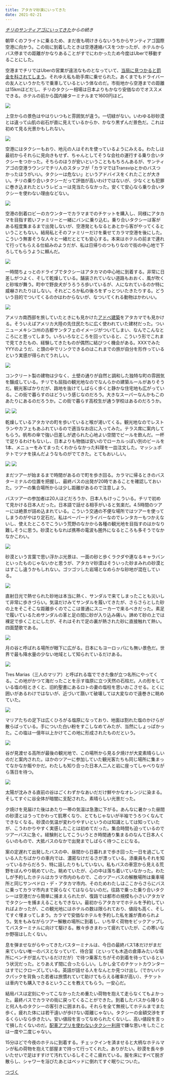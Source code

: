 ```yaml
---
title: アタカマ砂漠にいってきた
date: 2021-02-21
---
```


*[チリのサンティアゴにいってきた](/post/1613656937/)からの続き*

朝早くのフライトに乗るため、まだ夜も明けきらないうちからサンティアゴ国際空港に向かう。この街に到着したときは空港連絡バスをつかったが、ホテルからバス停までの距離がかなりあることがすでにわかったため今度はUberで移動することにした。

空港までチリではUberの営業が違法なものとなっていて、[当局に見つかると罰金を科されてしまう](https://jp.reuters.com/article/uber-chile-idJPKCN1R30OF)。それゆえ私も助手席に乗せられた。あくまでもドライバーの友人というかたちで乗車しているという体なのだ。市街地から空港までの距離は15kmほどだし、チリのタクシー相場は日本よりもかなり安価なのでオススメできる。ホテルの前から国内線ターミナルまで1600円ほど。

![](https://img.xar.sh/i-Xpx9drJ-X2.jpg)

上空からの景色はやはりいつもと雰囲気が違う。一切緑がない。いわゆる砂砂漠とは違って山肌の岩石が直に見えているからか、かなり黒ずんだ景色だ。これは初めて見る光景かもしれない。

![](https://img.xar.sh/i-DDSsnPz-X2.jpg)

空港にはタクシーもおり、地元の人はそれを使っているようにみえる。わたしは最初からそれらに見向きもせず、ちゃんとしてそうな会社の運行する乗り合いタクシーをつかった。そちらのほうが安いということももちろんあるが、サンティアゴの空港ラウンジでチリ人のスタッフが「カラマではTransvipとかのバスつかったほうがいい。タクシーは危ない」というアドバイスをくれたことが大きい。チリの乗り合いタクシーだって評価が高いわけではないが、少なくとも犯罪に巻き込まれたというレビューは見当たらなかった。安くて安心なら乗り合いタクシーを使わない理由などない。

![](https://img.xar.sh/i-pDT5zrR-X2.jpg)

空港の到着ロビーのカウンターでカラマまでのチケットを購入し、同様にアタカマを目指す若いファミリーと一緒にバンに乗り込む。乗り合いタクシーは客がある程度集まるまで出発しないが、空港発ともなるとあとから客がやってくるということもない。結局私とそのファミリーだけを乗せてカラマ空港を後にした。こういう無害そうな人々と一緒だととても安心する。本来はホテルの前まで連れて行ってもらえる仕組みのようだが、私は日帰りのつもりなので街の中心地で下ろしてもらうように頼んだ。

![](https://img.xar.sh/i-RGg7Z8S-X2.jpg)

一時間ちょっとのドライブでタクシーはアタカマの中心地に到着する。非常に日差しがつよく、そして乾燥している。舗装されていない道路もおおく、風が吹くと砂埃が舞う。町中で野良犬がうろうろ歩いているが、人になれているのか特に威嚇されたりはしない。それどころか私の後ろをずっとついたきたりする。どういう目的でついてくるのかはわからないが、なついてくれる動物はかわいい。

![](https://img.xar.sh/i-jDCt45F-X2.jpg)

アメリカ南西部を旅していたときにも見かけた[アドベ建築](https://ja.wikipedia.org/wiki/%E3%82%A2%E3%83%89%E3%83%99)をアタカマでも見かける。そういえばアメリカ大陸の先住民たちに広く使われていた建材だった。ついニューメキシコ州の古都サンタフェのイメージがついてしまい、なんでこんなところにと思ってしまう。いろいろなところを回っていると、こういう形でこれまで見てきたもの、経験してきたものが偶然に結びつく機会がある。XXXでみたYYYのようだ、と頭の中でリンクできるのはこれまでの旅が自分を形作っているという実感が得られてうれしい。

![](https://img.xar.sh/i-ZQLZC3x-X2.jpg)

コンクリート製の建物は少なく、土壁の通りが自然と調和した独特な町の雰囲気を醸成している。チリでも屈指の観光地なのでなんらかの建築ルールがありそうだ。観光客ばかりだが、路地を抜けてしばらく歩くと静かな住宅地も広がっている。この街で暮らすのはどういう感じなのだろう。大きなスーパーなんかもこのあたりにあるのだろうか。この街で暮らす高校生が通う学校はあるのだろうか。

![](https://img.xar.sh/i-hTFqR9Z-X2.jpg)
![](https://img.xar.sh/i-jn4vXTJ-X2.jpg)

乾燥しているアタカマの町を歩いていると喉が渇いてくる。観光地なのでレストランやカフェもあふれているので適当なお店に入ってみた。テラス席に案内してもらう。帆布の傘で強い日差しが遮られた心地よい空間でビールを飲んだ。一杯で足りるわけもないし、日本よりも物価は安いのでローカルっぽい別のビールを1本、メニューをみてまったくわからなかった料理を一皿注文した。マッシュポテトでツナを挟んだようなものがでてきた。とてもおいしい。

![](https://img.xar.sh/i-4rdrsPG-X2.jpg)
![](https://img.xar.sh/i-SkHBNX8-X2.jpg)

まだツアーが始まるまで時間があるので町を歩き回る。カラマに帰るときのバスターミナルの位置を把握し、最終バスの出発が20時であることを確認しておいた。ツアーの集合場所からは少し距離があるので注意しよう。

バスツアーの参加者は20人ほどだろうか、日本人もけっこういる。チリで初めて見かける日本人だった。日本語で話せる相手がいると気楽だ。4.5時間のツアーには絶景が詰め込まれている。こういう交通の不便な場所ではツアーを使ってしまうのがやはり定石だ。私はペーパードライバーなのでレンタカーもつかえないし、使えたところでこういう荒野のなかから各種の観光地を目指すのはかなり難しそうに思う。砂漠ともなれば携帯の電波も圏外になるところも多そうでなかなかこわい。

![](https://img.xar.sh/i-RRrSNX5-X2.jpg)

砂漠という言葉で思い浮かぶ光景は、一面の砂と歩くラクダや連なるキャラバンといったものじゃないかと思うが、アタカマ砂漠はそういった砂まみれの砂漠とはすこし違うかもしれない。ゴツゴツした岩場となめらかな砂地が混在している。

![](https://img.xar.sh/i-FKSdvxB-X2.jpg)

直射日光で熱せられた砂地は本当に熱く、サンダルで来てしまったことも災いして非常に歩きづらい。気温だけみてサンダルを履いてきたが、さらさらとした砂の上をそこそこな距離歩くのでここは普通にスニーカーで来るべきだった。素足で履いているためサンダルの革と足の間に砂が入り込み痛い。諦めて砂の上では裸足で歩くことにしたが、それはそれで足の裏が熱された砂に直接触れて熱い。四面楚歌である。

![](https://img.xar.sh/i-45k5q5x-X2.jpg)

月の谷と呼ばれる場所が眼下に広がる。日本にもヨーロッパにも無い景色だ。世界で最も降水量の少ない地域として知られているだけある。

![](https://img.xar.sh/i-p3CbLdp-X2.jpg)

Tres Marias（三人のマリア）と呼ばれる塩でできた像が立つ名所にやってくる。この地がかつて海だったことを示す塩原に立つ天然の石柱だ。人の形をしている塩の柱ときくと、旧約聖書にあるロトの妻の塩柱を思いおこさせる。とくに囲いがあるわけではないが、近づいて躓いて破壊しては大変なので遠巻きに眺めていた。

![](https://img.xar.sh/i-4DjFc2G-X2.jpg)

マリアたちの足下は広くひろがる塩原になっており、地面は割れた塩のかけらが散らばっている。手についた白い粉をすこしなめてみたが、当然にしょっぱかった。この塩は一億年以上かけてこの地に形成されたものだという。

![](https://img.xar.sh/i-Jz2pcNw-X2.jpg)

谷が見渡せる高所が最後の観光地で、この場所から見る夕焼けが大変素晴らしいのだと案内された。ほかのツアーに参加していた観光客たちも同じ場所に集まってなかなか賑やかだ。わたしも知り合った日本人二人と岩に座ってしゃべりながら落日を待つ。

![](https://img.xar.sh/i-XD32Gwq-X2.jpg)

太陽が沈みきる直前の谷はごくわずかなあいだだけ鮮やかなオレンジに染まる。そしてすぐに谷全体が暗闇に支配された。素晴らしい光景だった。

夕焼けを見届けた後はあたり一帯の気温は急激に下がる。あんなに暑かった昼間の砂漠とはうってかわって肌寒くなり、とてもじゃないが半袖でうろつくなんてできなくなる。砂漠の気温が変わりやすいというのは知識としては知っていたが、こうわかりやすく実感したことは初めてだった。集合時間も迫っているのでツアーバスに急ぐ。経験則としてこういうとき時間通り集まるのなんて日本人くらいのもので、大抵バスのなかで出発までしばらく待つことになる。

案の定遅れて出発したバスの中、昼間から日暮れまで歩き回った一日を過ごしている人たちばかりの車内では、濃密なけだるさが漂っている。添乗員もそれを知っているからだろう、特に話したりもしていない。私もバスの車窓から見える荒野をぼんやり眺めていた。眺めていたが、心の中は落ち着いていなかった。わたしが予約したホテルはカラマ市内のもので、このツアーバスの解散場所は乗車場所と同じサンペドロ・デ・アタカマ市内、そのためわたしはここからさらにバスに乗ってカラマ市内まで戻らなくてはならないのだ。往路で乗った乗り合いタクシーは空港だから簡単に捕まえられたが、復路では都市の規模も小さいアタカマでタクシーを捕まえることもできない。最初からアタカマでホテルを予約していればよかったが、この観光地にはホテルの数は限られており、値段も高く、そしてすぐ埋まってしまう。カラマで安価なホテルを予約した私を誰が責められよう。気をもみながらツアー解散の場所に到着し、いち早く荷物をピックアップしてバスターミナルに向けて駆ける。散々歩きまわって疲れていたが、この寒いなか野宿はしたくない。

息を弾ませながらやってきたバスターミナルは、今日の最終バス1本だけがまだ来ていない唯一のバスとなっていて、待合室（といっても木造の倉庫みたいな場所にベンチが並んでいるだけだが）で待つ乗客たちがその到着を待っているという状況だった。とりあえず間に合ったらしい。しかし全てのチケットカウンターはすでにクローズしている。英語が話せる人をなんとか見つけ出し（でかいバックパックを背負った若者は旅慣れていて助けてもらえる確率が高い）、チケットは車内でも購入できるということを教えてもらう。一安心だ。

結局バスは定刻にやってこなかったため重たい荷物を抱えて走らなくてもよかった。最終バスでカラマの街に戻ってくることができた。到着したバスから降りると何人ものタクシーの客引きに囲まれる。それらを全て無視してホテルまでまた歩く。疲れた体には若干遠いが歩けない距離じゃない。タクシーの金額交渉をするくらいなら歩きたい。安い値段を言ってなめられたくないし、高い値段を言って損したくないのだ。[配車アプリを使わないタクシー利用](/post/1505625239/)で嫌な思いをしたことは一度や二度じゃない。

15分ほどで今夜のホテルに到着する。チェックインを済ませると大柄なホテルマンが私の荷物を抱えて部屋まで持って行ってくれた。ありがたい。砂漠を長々歩いたせいで足はすすけて汚れているしそこそこ疲れている。服を床にすべて脱ぎ散らし、シャワーを浴びたあとはベッドに倒れてすぐ眠りについた。

[つづく](/post/1613868196/)
